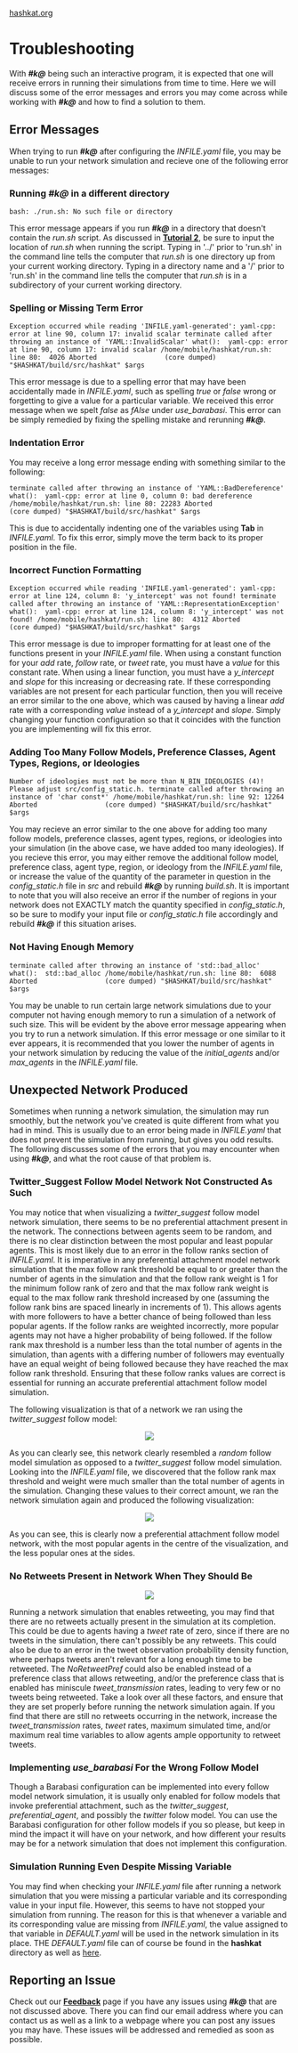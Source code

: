 [hashkat.org](http://hashkat.org)

# Troubleshooting

With ***#k@*** being such an interactive program, it is expected that one will receive errors in running their simulations from time to time. Here we will discuss some of the error messages and errors you may come across while working with ***#k@*** and how to find a solution to them.

## Error Messages

When trying to run ***#k@*** after configuring the *INFILE.yaml* file, you may be unable to run your network simulation and recieve one of the following error messages:

### Running ***#k@*** in a different directory

`bash: ./run.sh: No such file or directory`

This error message appears if you run ***#k@*** in a directory that doesn't contain the *run.sh* script. As discussed in [**Tutorial 2**](http://docs.hashkat.org/en/latest/tutorial02/), be sure to input the location of *run.sh* when running the script. Typing in '../' prior to 'run.sh' in the command line tells the computer that *run.sh* is one directory up from your current working directory. Typing in a directory name and a '/' prior to 'run.sh' in the command line tells the computer that *run.sh* is in a subdirectory of your current working directory.

### Spelling or Missing Term Error

`
Exception occurred while reading 'INFILE.yaml-generated': yaml-cpp: error at line 90, column 17: invalid scalar
terminate called after throwing an instance of 'YAML::InvalidScalar'
  what():  yaml-cpp: error at line 90, column 17: invalid scalar
/home/mobile/hashkat/run.sh: line 80:  4026 Aborted                 (core dumped) "$HASHKAT/build/src/hashkat" $args
`

This error message is due to a spelling error that may have been accidentally made in *INFILE.yaml*, such as spelling *true* or *false* wrong or forgetting to give a value for a particular variable. We received this error message when we spelt *false* as *fAlse* under *use_barabasi*. This error can be simply remedied by fixing the spelling mistake and rerunning ***#k@***.

### Indentation Error

You may receive a long error message ending with something similar to the following:

`
terminate called after throwing an instance of 'YAML::BadDereference'
  what():  yaml-cpp: error at line 0, column 0: bad dereference
/home/mobile/hashkat/run.sh: line 80: 22283 Aborted                 (core dumped) "$HASHKAT/build/src/hashkat" $args
`

This is due to accidentally indenting one of the variables using **Tab** in *INFILE.yaml*. To fix this error, simply move the term back to its proper position in the file.

### Incorrect Function Formatting

`
Exception occurred while reading 'INFILE.yaml-generated': yaml-cpp: error at line 124, column 8: 'y_intercept' was not found!
terminate called after throwing an instance of 'YAML::RepresentationException'
  what():  yaml-cpp: error at line 124, column 8: 'y_intercept' was not found!
/home/mobile/hashkat/run.sh: line 80:  4312 Aborted                 (core dumped) "$HASHKAT/build/src/hashkat" $args
`

This error message is due to improper formatting for at least one of the functions present in your *INFILE.yaml* file. When using a constant function for your *add* rate, *follow* rate, or *tweet* rate, you must have a *value* for this constant rate. When using a linear function, you must have a *y_intercept* and *slope* for this increasing or decreasing rate. If these corresponding variables are not present for each particular function, then you will receive an error similar to the one above, which was caused by having a linear *add* rate with a corresponding *value* instead of a *y_intercept* and *slope*. Simply changing your function configuration so that it coincides with the function you are implementing will fix this error.

### Adding Too Many Follow Models, Preference Classes, Agent Types, Regions, or Ideologies

`
Number of ideologies must not be more than N_BIN_IDEOLOGIES (4)! Please adjust src/config_static.h.
terminate called after throwing an instance of 'char const*'
/home/mobile/hashkat/run.sh: line 92: 12264 Aborted                 (core dumped) "$HASHKAT/build/src/hashkat" $args
`

You may recieve an error similar to the one above for adding too many follow models, preference classes, agent types, regions, or ideologies into your simulation (in the above case, we have added too many ideologies). If you recieve this error, you may either remove the additional follow model, preference class, agent type, region, or ideology from the *INFILE.yaml* file, or increase the value of the quantity of the parameter in question in the *config_static.h* file in *src* and rebuild ***#k@*** by running *build.sh*. It is important to note that you will also receive an error if the number of regions in your network does not EXACTLY match the quantity specified in *config_static.h*, so be sure to modify your input file or *config_static.h* file accordingly and rebuild ***#k@*** if this situation arises.

### Not Having Enough Memory

`
terminate called after throwing an instance of 'std::bad_alloc'
  what():  std::bad_alloc
/home/mobile/hashkat/run.sh: line 80:  6088 Aborted                 (core dumped) "$HASHKAT/build/src/hashkat" $args
`

You may be unable to run certain large network simulations due to your computer not having enough memory to run a simulation of a network of such size. This will be evident by the above error message appearing when you try to run a network simulation. If this error message or one similar to it ever appears, it is recommended that you lower the number of agents in your network simulation by reducing the value of the *initial_agents* and/or *max_agents* in the *INFILE.yaml* file.

## Unexpected Network Produced

Sometimes when running a network simulation, the simulation may run smoothly, but the network you've created is quite different from what you had in mind. This is usually due to an error being made in *INFILE.yaml* that does not prevent the simulation from running, but gives you odd results. The following discusses some of the errors that you may encounter when using ***#k@***, and what the root cause of that problem is.

### Twitter_Suggest Follow Model Network Not Constructed As Such

You may notice that when visualizing a *twitter_suggest* follow model network simulation, there seems to be no preferential attachment present in the network. The connections between agents seem to be random, and there is no clear distinction between the most popular and least popular agents. This is most likely due to an error in the follow ranks section of *INFILE.yaml*. It is imperative in any preferential attachment model network simulation that the max follow rank threshold be equal to or greater than the number of agents in the simulation and that the follow rank weight is 1 for the minimum follow rank of zero and that the max follow rank weight is equal to the max follow rank threshold increased by one (assuming the follow rank bins are spaced linearly in increments of 1). This allows agents with more followers to have a better chance of being followed than less popular agents. If the follow ranks are weighted incorrectly, more popular agents may not have a higher probability of being followed. If the follow rank max threshold is a number less than the total number of agents in the simulation, than agents with a differing number of followers may eventually have an equal weight of being followed because they have reached the max follow rank threshold. Ensuring that these follow ranks values are correct is essential for running an accurate preferential attachment follow model simulation.

The following visualization is that of a network we ran using the *twitter_suggest* follow model:

<center>
<img src='../img/troubleshooting/incorrect_twitter_suggest.png'>
</center>

As you can clearly see, this network clearly resembled a *random* follow model simulation as opposed to a *twitter_suggest* follow model simulation. Looking into the *INFILE.yaml* file, we discovered that the follow rank max threshold and weight were much smaller than the total number of agents in the simulation. Changing these values to their correct amount, we ran the network simulation again and produced the following visualization:

<center>
<img src='../img/troubleshooting/correct_twitter_suggest.png'>
</center>

As you can see, this is clearly now a preferential attachment follow model network, with the most popular agents in the centre of the visualization, and the less popular ones at the sides. 

### No Retweets Present in Network When They Should Be

<center>
<img src='../img/troubleshooting/no_retweets_present.png'>
</center>

Running a network simulation that enables retweeting, you may find that there are no retweets actually present in the simulation at its completion. This could be due to agents having a *tweet* rate of zero, since if there are no tweets in the simulation, there can't possibly be any retweets. This could also be due to an error in the tweet observation probability density function, where perhaps tweets aren't relevant for a long enough time to be retweeted. The *NoRetweetPref* could also be enabled instead of a preference class that allows retweeting, and/or the preference class that is enabled has miniscule *tweet_transmission* rates, leading to very few or no tweets being retweeted. Take a look over all these factors, and ensure that they are set properly before running the network simulation again. If you find that there are still no retweets occurring in the network, increase the *tweet_transmission* rates, *tweet* rates, maximum simulated time, and/or maximum real time variables to allow agents ample opportunity to retweet tweets. 

### Implementing *use_barabasi* For the Wrong Follow Model

Though a Barabasi configuration can be implemented into every follow model network simulation, it is usually only enabled for follow models that invoke preferential attachment, such as the *twitter_suggest*, *preferential_agent*, and possibly the *twitter* folow model. You can use the Barabasi configuration for other follow models if you so please, but keep in mind the impact it will have on your network, and how different your results may be for a network simulation that does not implement this configuration.

### Simulation Running Even Despite Missing Variable

You may find when checking your *INFILE.yaml* file after running a network simulation that you were missing a particular variable and its corresponding value in your input file. However, this seems to have not stopped your simulation from running. The reason for this is that whenever a variable and its corresponding value are missing from *INFILE.yaml*, the value assigned to that variable in *DEFAULT.yaml* will be used in the network simulation in its place. THE *DEFAULT.yaml* file can of course be found in the **hashkat** directory as well as [here](https://github.com/hashkat/hashkat/blob/master/DEFAULT.yaml).

## Reporting an Issue

Check out our [**Feedback**](http://docs.hashkat.org/en/latest/feedback/) page if you have any issues using ***#k@*** that are not discussed above. There you can find our email address where you can contact us as well as a link to a webpage where you can post any issues you may have. These issues will be addressed and remedied as soon as possible. 
